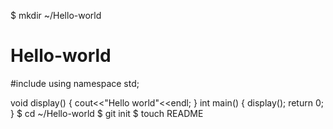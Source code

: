 
$ mkdir ~/Hello-world

Hello-world
===========
#include<iostream>
using namespace std;

void display()
{
cout<<"Hello world"<<endl;
}
int main()
{
display();
return 0;
}
$ cd ~/Hello-world
$ git init
$ touch README
